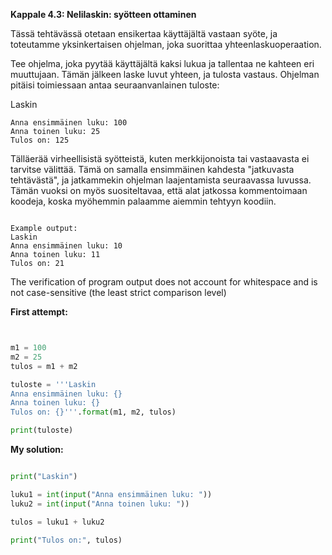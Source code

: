 **Kappale 4.3: Nelilaskin: syötteen ottaminen**

Tässä tehtävässä otetaan ensikertaa käyttäjältä vastaan syöte, ja toteutamme yksinkertaisen ohjelman, joka suorittaa yhteenlaskuoperaation.


Tee ohjelma, joka pyytää käyttäjältä kaksi lukua ja tallentaa ne kahteen eri muuttujaan. Tämän jälkeen laske luvut yhteen, ja tulosta vastaus. Ohjelman pitäisi toimiessaan antaa seuraanvanlainen tuloste:

Laskin
```
Anna ensimmäinen luku: 100
Anna toinen luku: 25
Tulos on: 125
```

Tälläerää virheellisistä syötteistä, kuten merkkijonoista tai vastaavasta ei tarvitse välittää. Tämä on samalla ensimmäinen kahdesta "jatkuvasta tehtävästä", ja jatkammekin ohjelman laajentamista seuraavassa luvussa. Tämän vuoksi on myös suositeltavaa, että alat jatkossa kommentoimaan koodeja, koska myöhemmin palaamme aiemmin tehtyyn koodiin.
```

Example output:
Laskin
Anna ensimmäinen luku: 10
Anna toinen luku: 11
Tulos on: 21

```
The verification of program output does not account for whitespace and is not case-sensitive (the least strict comparison level)


**First attempt:**

```python


m1 = 100
m2 = 25
tulos = m1 + m2

tuloste = '''Laskin
Anna ensimmäinen luku: {}
Anna toinen luku: {}
Tulos on: {}'''.format(m1, m2, tulos)

print(tuloste)

```

**My solution:**
```python

print("Laskin")

luku1 = int(input("Anna ensimmäinen luku: "))
luku2 = int(input("Anna toinen luku: "))

tulos = luku1 + luku2

print("Tulos on:", tulos)

```


